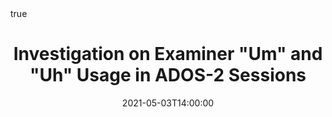 ---
title: Investigation on Examiner "Um" and "Uh" Usage in ADOS-2 Sessions
event: Child and Adolescent Behavior and Development Short Talks, Research Week 2021
location: Oregon Health and Science University, Portland, Oregon
  
tags: []

date: 2021-05-03T14:00:00
date_end: 2021-05-03T15:00:00

links:
- icon: images
  icon_pack: fas
  name: slides
  url: https://glawley.netlify.com/2021_research-week/index.pdf
- icon: desktop
  icon_pack: fas
  name: website
  url: https://www.ohsu.edu/research-week


abstract: ""

abstract_short: ""

all_day: false
authors: []
draft: false
featured: false
math: true
---